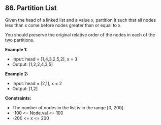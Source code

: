 ## 86. Partition List

Given the head of a linked list and a value x, partition it such that all nodes less than x come before nodes greater than or equal to x.

You should preserve the original relative order of the nodes in each of the two partitions.

**Example 1:**

- Input: head = [1,4,3,2,5,2], x = 3
- Output: [1,2,2,4,3,5]

**Example 2:**

- Input: head = [2,1], x = 2
- Output: [1,2]

**Constraints:**

- The number of nodes in the list is in the range [0, 200].
- -100 <= Node.val <= 100
- -200 <= x <= 200